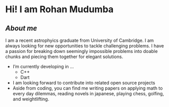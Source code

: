 # Hi! I am Rohan Mudumba 

## ***About me***

I am a recent astrophyics graduate from University of Cambridge. I am always looking for new opportunities to tackle challenging problems. I have a passion for breaking down seemingly impossible problems into doable chunks and piecing them together for elegant solutions.
- I’m currently developing in ...
  - C++
  - Dart
- I am looking forward to contribute into related open source projects
- Aside from coding, you can find me writing papers on applying math to every day dilemmas, reading novels in japanese, playing chess, golfing, and weightlifting.

